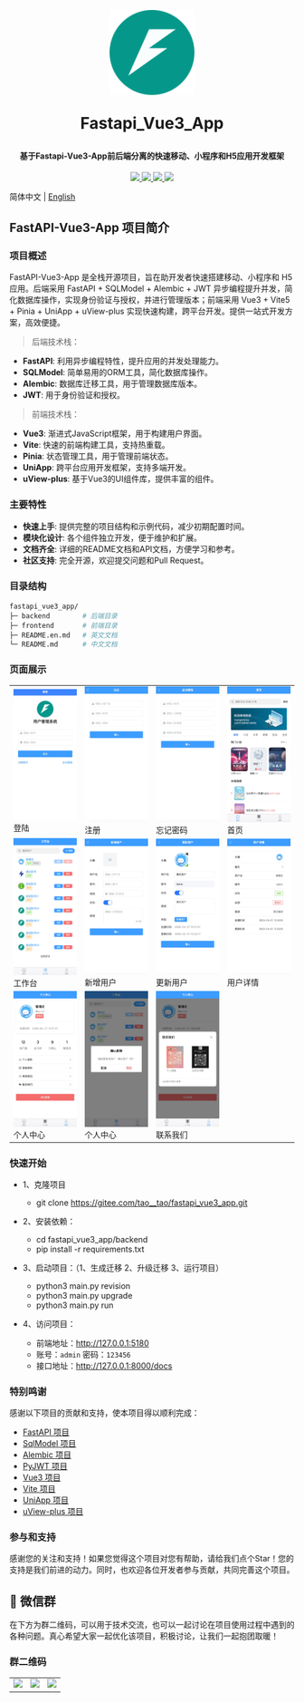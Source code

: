 <div align="center">
   <p align="center">
      <img src="./frontend/src/static//logo.png" height="150" alt="logo"/>
   </p>
   <h1 align="center" style="margin: 30px 0 30px; font-weight: bold;">Fastapi_Vue3_App</h1>
   <h4 align="center">基于Fastapi-Vue3-App前后端分离的快速移动、小程序和H5应用开发框架</h4>
   <p align="center">
      <a href="https://gitee.com/tao__tao/fastapi_vue3_app.git">
         <img src="https://gitee.com/tao__tao/fastapi_vue3_app/badge/star.svg?theme=dark">
      </a>
      <a href="https://github.com/1014TaoTao/fastapi_vue3_app.git">
         <img src="https://img.shields.io/github/stars/1014TaoTao/fastapi_vue3_app?style=social">
      </a>
      <a href="https://gitee.com/tao__tao/fastapi_vue3_app/blob/master/LICENSE">
         <img src="https://img.shields.io/badge/License-MIT-orange">
      </a>
      <img src="https://img.shields.io/badge/Python-≥3.10-blue">
   </p>
</div>

简体中文 | [English](./README.en.md)

## FastAPI-Vue3-App 项目简介

### 项目概述

FastAPI-Vue3-App 是全栈开源项目，旨在助开发者快速搭建移动、小程序和 H5 应用。后端采用 FastAPI + SQLModel + Alembic + JWT 异步编程提升并发，简化数据库操作，实现身份验证与授权，并进行管理版本；前端采用 Vue3 + Vite5 + Pinia + UniApp + uView-plus 实现快速构建，跨平台开发。提供一站式开发方案，高效便捷。

> 后端技术栈：

- **FastAPI**: 利用异步编程特性，提升应用的并发处理能力。
- **SQLModel**: 简单易用的ORM工具，简化数据库操作。
- **Alembic**: 数据库迁移工具，用于管理数据库版本。
- **JWT**: 用于身份验证和授权。

> 前端技术栈：

- **Vue3**: 渐进式JavaScript框架，用于构建用户界面。
- **Vite**: 快速的前端构建工具，支持热重载。
- **Pinia**: 状态管理工具，用于管理前端状态。
- **UniApp**: 跨平台应用开发框架，支持多端开发。
- **uView-plus**: 基于Vue3的UI组件库，提供丰富的组件。

### 主要特性

- **快速上手**: 提供完整的项目结构和示例代码，减少初期配置时间。
- **模块化设计**: 各个组件独立开发，便于维护和扩展。
- **文档齐全**: 详细的README文档和API文档，方便学习和参考。
- **社区支持**: 完全开源，欢迎提交问题和Pull Request。

### 目录结构

```sh
fastapi_vue3_app/
├─ backend        # 后端目录
├─ frontend       # 前端目录
├─ README.en.md   # 英文文档
└─ README.md      # 中文文档
```

### 页面展示

<table>
    <tr>
        <td><img src="./frontend/public/登录.jpeg"/>登陆</td>
        <td><img src="./frontend/public/注册.png"/>注册</td>
        <td><img src="./frontend/public/忘记密码.png"/>忘记密码</td>
        <td><img src="./frontend/public/首页.png"/>首页</td>
   </tr>
   <tr>
        <td><img src="./frontend/public/工作台.png"/>工作台</td>
        <td><img src="./frontend/public/新增用户.png"/>新增用户</td>
        <td><img src="./frontend/public/更新用户.png"/>更新用户</td>
        <td><img src="./frontend/public/用户详情.png"/>用户详情</td>
   </tr>
    <tr>
        <td><img src="./frontend/public/个人中心.png"/>个人中心</td>
        <td><img src="./frontend/public/删除用户.png"/>个人中心</td>
        <td><img src="./frontend/public/联系我们.png"/>联系我们</td>
   </tr>
</table>

### 快速开始

- 1、克隆项目

  - git clone <https://gitee.com/tao__tao/fastapi_vue3_app.git>

- 2、安装依赖：

  - cd fastapi_vue3_app/backend
  - pip install -r requirements.txt

- 3、启动项目：（1、生成迁移 2、升级迁移 3、运行项目）

  - python3 main.py revision
  - python3 main.py upgrade
  - python3 main.py run

- 4、访问项目：
  
  - 前端地址：<http://127.0.0.1:5180>
  - 账号：`admin` 密码：`123456`
  - 接口地址：<http://127.0.0.1:8000/docs>

### 特别鸣谢

感谢以下项目的贡献和支持，使本项目得以顺利完成：

- [FastAPI 项目](https://github.com/fastapi/fastapi)
- [SqlModel 项目](https://github.com/fastapi/sqlmodel)
- [Alembic 项目](https://github.com/sqlalchemy/alembic)
- [PyJWT 项目](https://github.com/jpadilla/pyjwt)
- [Vue3 项目](https://github.com/vuejs/vue)
- [Vite 项目](https://github.com/vitejs/vite)
- [UniApp 项目](https://github.com/dcloudio/uni-app)
- [uView-plus 项目](https://uiadmin.net/uview-plus)

### 参与和支持

感谢您的关注和支持！如果您觉得这个项目对您有帮助，请给我们点个Star！您的支持是我们前进的动力。同时，也欢迎各位开发者参与贡献，共同完善这个项目。

## 🎨 微信群

在下方为群二维码，可以用于技术交流，也可以一起讨论在项目使用过程中遇到的各种问题。真心希望大家一起优化该项目，积极讨论，让我们一起抱团取暖！

### 群二维码

<table>
    <tr>
      <td><img src="https://gitee.com/tao__tao/fastapi_vue3_admin/raw/master/mkdocs/docs/resources/images/微信.jpg"/></td>
      <td><img src="https://gitee.com/tao__tao/fastapi_vue3_admin/raw/master/mkdocs/docs/resources/images/微信群.jpg"/></td>
      <td><img src="https://gitee.com/tao__tao/fastapi_vue3_admin/raw/master/mkdocs/docs/resources/images/wechatPay.jpg"/></td>
    </tr>
</table>
